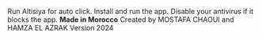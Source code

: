 Run Altisiya for auto click. Install and run the app.
Disable your antivirus if it blocks the app.
**Made in Morocco**
Created by MOSTAFA CHAOUI and HAMZA EL AZRAK
Version 2024
